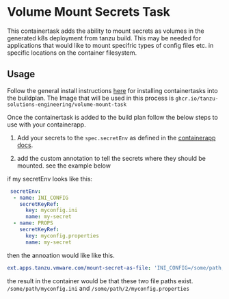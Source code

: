 # Volume Mount Secrets Task

This containertask adds the ability to mount secrets as volumes in the generated k8s deployment from tanzu build. This may be needed for applications that would like to mount specifric types of config files etc. in specific locations on the container filesystem.


## Usage

Follow the general install instructions [here](../README.md#installing-a-container-task) for installing containertasks into the buildplan. The Image that will be used in this process is `ghcr.io/tanzu-solutions-engineering/volume-mount-task`

Once the containertask is added to the build plan follow the below steps to use with your containerapp.


1. Add your secrets to the `spec.secretEnv` as defined in the [containerapp docs](https://techdocs.broadcom.com/us/en/vmware-tanzu/platform/tanzu-platform/saas/tnz-platform/spaces-how-to-monitor-scale-apps-configure-env-vars.html). 

2. add the custom annotation to tell the secrets where they should be mounted. see the example below

if my  secretEnv looks like this:
```yaml
 secretEnv:
  - name: INI_CONFIG
    secretKeyRef:
      key: myconfig.ini
      name: my-secret
  - name: PROPS
    secretKeyRef:
      key: myconfig.properties
      name: my-secret
```

then the annoation would like like this.  

```yaml
ext.apps.tanzu.vmware.com/mount-secret-as-file: 'INI_CONFIG=/some/path,PROPS=/some/path/2'
```

the result in the container would be that these two file paths exist. `/some/path/myconfig.ini` and `/some/path/2/myconfig.properties`